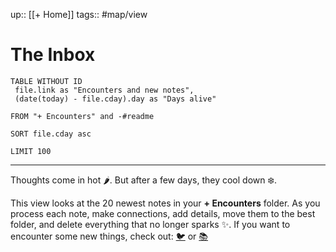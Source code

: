 up:: [[+ Home]]
tags:: #map/view

# The Inbox
``` dataview
TABLE WITHOUT ID
 file.link as "Encounters and new notes",
 (date(today) - file.cday).day as "Days alive"

FROM "+ Encounters" and -#readme

SORT file.cday asc

LIMIT 100
```


---
Thoughts come in hot 🌶. But after a few days, they cool down ❄️.

This view looks at the 20 newest notes in your **+ Encounters** folder. As you process each note, make connections, add details, move them to the best folder,  and delete everything that no longer sparks ✨.
If you want to encounter some new things, check out: [🐦](https://www.twitter.com) or [📚](https://readwise.io/lyt/)
